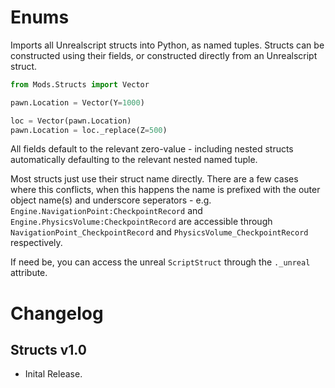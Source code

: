 # Enums
Imports all Unrealscript structs into Python, as named tuples. Structs can be constructed using
their fields, or constructed directly from an Unrealscript struct.

```py
from Mods.Structs import Vector

pawn.Location = Vector(Y=1000)

loc = Vector(pawn.Location)
pawn.Location = loc._replace(Z=500)
```

All fields default to the relevant zero-value - including nested structs automatically defaulting to
the relevant nested named tuple.

Most structs just use their struct name directly. There are a few cases where this conflicts, when
this happens the name is prefixed with the outer object name(s) and underscore seperators - e.g.
`Engine.NavigationPoint:CheckpointRecord` and `Engine.PhysicsVolume:CheckpointRecord` are accessible
through `NavigationPoint_CheckpointRecord` and `PhysicsVolume_CheckpointRecord` respectively.

If need be, you can access the unreal `ScriptStruct` through the `._unreal` attribute.

# Changelog
## Structs v1.0
- Inital Release.
